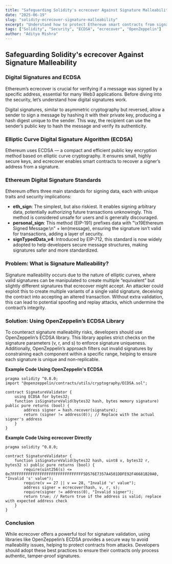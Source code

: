 ```yaml
---
title: "Safeguarding Solidity's ecrecover Against Signature Malleability"
date: "2025-06-19"
slug: "solidity-ecrecover-signature-malleability"
excerpt: "Understand how to protect Ethereum smart contracts from signature malleability by leveraging OpenZeppelin's ECDSA library with Solidity."
tags: ["Solidity", "Security", "ECDSA", "ecrecover", "OpenZeppelin"]
author: "Aditya Mishra"
---
```


## Safeguarding Solidity's ecrecover Against Signature Malleability  

### Digital Signatures and ECDSA  
Ethereum’s ecrecover is crucial for verifying if a message was signed by a specific address, essential for many Web3 applications. Before diving into the security, let’s understand how digital signatures work.

Digital signatures, similar to asymmetric cryptography but reversed, allow a sender to sign a message by hashing it with their private key, producing a hash digest unique to the sender. This way, the recipient can use the sender’s public key to hash the message and verify its authenticity.

### Elliptic Curve Digital Signature Algorithm (ECDSA)  
Ethereum uses ECDSA — a compact and efficient public key encryption method based on elliptic curve cryptography. It ensures small, highly secure keys, and ecrecover enables smart contracts to recover a signer’s address from a signature.

### Ethereum Digital Signature Standards  
Ethereum offers three main standards for signing data, each with unique traits and security implications:

- **eth_sign**: The simplest, but also riskiest. It enables signing arbitrary data, potentially authorizing future transactions unknowingly. This method is considered unsafe for users and is generally discouraged.  
- **personal_sign**: This method (EIP-191) prefixes data with "\x19Ethereum Signed Message:\n" + len(message), ensuring the signature isn’t valid for transactions, adding a layer of security.  
- **signTypedData_v4**: Introduced by EIP-712, this standard is now widely adopted to help developers secure message structures, making signatures safer and more standardized.  

### Problem: What is Signature Malleability?
Signature malleability occurs due to the nature of elliptic curves, where valid signatures can be manipulated to create multiple “equivalent” but slightly different signatures that ecrecover might accept. An attacker could exploit this to create multiple variants of a single valid signature, deceiving the contract into accepting an altered transaction. Without extra validation, this can lead to potential spoofing and replay attacks, which undermine the contract’s integrity.

### Solution: Using OpenZeppelin’s ECDSA Library
To counteract signature malleability risks, developers should use OpenZeppelin’s ECDSA library. This library applies strict checks on the signature parameters (v, r, and s) to enforce signature uniqueness. Additionally, OpenZeppelin’s approach filters out invalid signatures by constraining each component within a specific range, helping to ensure each signature is unique and non-replicable.

**Example Code Using OpenZeppelin's ECDSA**
```solidity
pragma solidity ^0.8.0;
import "@openzeppelin/contracts/utils/cryptography/ECDSA.sol";

contract SignatureValidator {
    using ECDSA for bytes32;
    function isSignatureValid(bytes32 hash, bytes memory signature) public pure returns (bool) {
        address signer = hash.recover(signature);
        return (signer != address(0)); // Replace with the actual signer's address
    }
}
```

**Example Code Using ecrecover Directly**

```solidity
pragma solidity ^0.8.0;

contract SignatureValidator {
    function isSignatureValid(bytes32 hash, uint8 v, bytes32 r, bytes32 s) public pure returns (bool) {
        require(uint256(s) <= 0x7FFFFFFFFFFFFFFFFFFFFFFFFFFFFFFF5D576E7357A4501DDFE92F46681B20A0, "Invalid 's' value");
        require(v == 27 || v == 28, "Invalid 'v' value");
        address signer = ecrecover(hash, v, r, s);
        require(signer != address(0), "Invalid signer");
        return true; // Return true if the address is valid; replace with expected address check
    }
}
```

### Conclusion

While ecrecover offers a powerful tool for signature validation, using libraries like OpenZeppelin’s ECDSA provides a secure way to avoid malleability issues, helping to protect contracts from attacks. Developers should adopt these best practices to ensure their contracts only process authentic, tamper-proof signatures.
